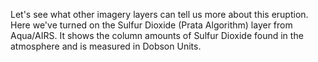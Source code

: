 Let's see what other imagery layers can tell us more about this eruption. Here we've turned on the Sulfur Dioxide (Prata Algorithm) layer from Aqua/AIRS. It shows the column amounts of Sulfur Dioxide found in the atmosphere and is measured in Dobson Units.
